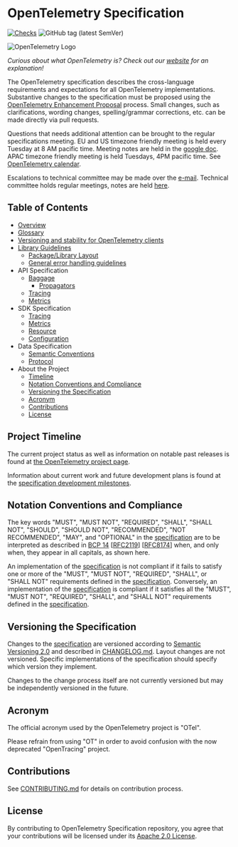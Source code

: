 # OpenTelemetry Specification

[![Checks](https://github.com/open-telemetry/opentelemetry-specification/workflows/Checks/badge.svg?branch=master)](https://github.com/open-telemetry/opentelemetry-specification/actions?query=workflow%3A%22Checks%22+branch%3Amaster)
![GitHub tag (latest SemVer)](https://img.shields.io/github/tag/open-telemetry/specification.svg)

![OpenTelemetry Logo](https://opentelemetry.io/img/logos/opentelemetry-horizontal-color.png)

_Curious about what OpenTelemetry is? Check out our [website](https://opentelemetry.io) for an explanation!_

The OpenTelemetry specification describes the cross-language requirements and expectations for all OpenTelemetry implementations. Substantive changes to the specification must be proposed using the [OpenTelemetry Enhancement Proposal](https://github.com/open-telemetry/oteps) process. Small changes, such as clarifications, wording changes, spelling/grammar corrections, etc. can be made directly via pull requests.

Questions that needs additional attention can be brought to the regular
specifications meeting. EU and US timezone friendly meeting is held every
Tuesday at 8 AM pacific time. Meeting notes are held in the [google
doc](https://docs.google.com/document/d/1-bCYkN-DWJq4jw1ybaDZYYmx-WAe6HnwfWbkm8d57v8/edit?usp=sharing).
APAC timezone friendly meeting is held Tuesdays, 4PM pacific time. See
[OpenTelemetry calendar](https://github.com/open-telemetry/community#calendar).

Escalations to technical committee may be made over the
[e-mail](https://github.com/open-telemetry/community#tc-technical-committee).
Technical committee holds regular meetings, notes are held
[here](https://docs.google.com/document/d/17v2RMZlJZkgoPYHZhIFTVdDqQMIAH8kzo8Sl2kP3cbY/edit?usp=sharing).

## Table of Contents

- [Overview](specification/overview.md)
- [Glossary](specification/glossary.md)
- [Versioning and stability for OpenTelemetry clients](specification/versioning-and-stability.md)
- [Library Guidelines](specification/library-guidelines.md)
  - [Package/Library Layout](specification/library-layout.md)
  - [General error handling guidelines](specification/error-handling.md)
- API Specification
  - [Baggage](specification/baggage/api.md)
    - [Propagators](specification/context/api-propagators.md)
  - [Tracing](specification/trace/api.md)
  - [Metrics](specification/metrics/api.md)
- SDK Specification
  - [Tracing](specification/trace/sdk.md)
  - [Metrics](specification/metrics/sdk.md)
  - [Resource](specification/resource/sdk.md)
  - [Configuration](specification/sdk-configuration.md)
- Data Specification
  - [Semantic Conventions](specification/overview.md#semantic-conventions)
  - [Protocol](specification/protocol/README.md)
- About the Project
  - [Timeline](#project-timeline)
  - [Notation Conventions and Compliance](#notation-conventions-and-compliance)
  - [Versioning the Specification](#versioning-the-specification)
  - [Acronym](#acronym)
  - [Contributions](#contributions)
  - [License](#license)

## Project Timeline

The current project status as well as information on notable past releases is found at
[the OpenTelemetry project page](https://opentelemetry.io/project-status/).

Information about current work and future development plans is found at the
[specification development milestones](https://github.com/open-telemetry/opentelemetry-specification/milestones).

## Notation Conventions and Compliance

The key words "MUST", "MUST NOT", "REQUIRED", "SHALL", "SHALL NOT", "SHOULD", "SHOULD NOT", "RECOMMENDED", "NOT RECOMMENDED", "MAY", and "OPTIONAL" in the [specification](./specification/overview.md) are to be interpreted as described in [BCP 14](https://tools.ietf.org/html/bcp14) [[RFC2119](https://tools.ietf.org/html/rfc2119)] [[RFC8174](https://tools.ietf.org/html/rfc8174)] when, and only when, they appear in all capitals, as shown here.

An implementation of the [specification](./specification/overview.md) is not compliant if it fails to satisfy one or more of the "MUST", "MUST NOT", "REQUIRED", "SHALL", or "SHALL NOT" requirements defined in the [specification](./specification/overview.md).
Conversely, an implementation of the [specification](./specification/overview.md) is compliant if it satisfies all the "MUST", "MUST NOT", "REQUIRED", "SHALL", and "SHALL NOT" requirements defined in the [specification](./specification/overview.md).

## Versioning the Specification

Changes to the [specification](./specification/overview.md) are versioned according to [Semantic Versioning 2.0](https://semver.org/spec/v2.0.0.html) and described in [CHANGELOG.md](CHANGELOG.md). Layout changes are not versioned. Specific implementations of the specification should specify which version they implement.

Changes to the change process itself are not currently versioned but may be independently versioned in the future.

## Acronym

The official acronym used by the OpenTelemetry project is "OTel".

Please refrain from using "OT" in order to avoid confusion with the now deprecated "OpenTracing" project.

## Contributions

See [CONTRIBUTING.md](CONTRIBUTING.md) for details on contribution process.

## License

By contributing to OpenTelemetry Specification repository, you agree that your contributions will be licensed under its [Apache 2.0 License](https://github.com/open-telemetry/specification/blob/master/LICENSE).
